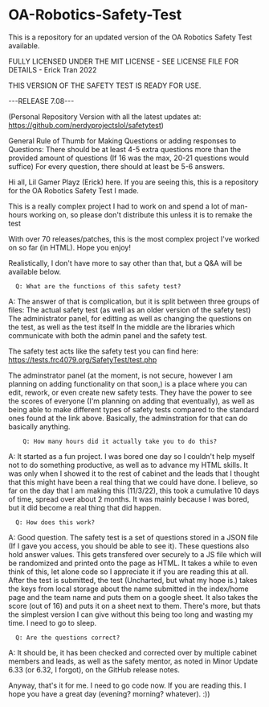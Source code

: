# OA-Robotics-Safety-Test
This is a repository for an updated version of the OA Robotics Safety Test available.

FULLY LICENSED UNDER THE MIT LICENSE - SEE LICENSE FILE FOR DETAILS - Erick Tran 2022

THIS VERSION OF THE SAFETY TEST IS READY FOR USE.

---RELEASE 7.08--- 

(Personal Repository Version with all the latest updates at: https://github.com/nerdyprojectslol/safetytest)


General Rule of Thumb for Making Questions or adding responses to Questions:
There should be at least 4-5 extra questions more than the provided amount of questions (If 16 was the max, 20-21 questions would suffice)
For every question, there should at least be 5-6 answers.


Hi all, Lil Gamer Playz (Erick) here. If you are seeing this, this is a repository for the OA Robotics Safety Test I made.

This is a really complex project I had to work on and spend a lot of man-hours working on, so please don't distribute this unless it is to remake the test

With over 70 releases/patches, this is the most complex project I've worked on so far (in HTML). Hope you enjoy!

Realistically, I don't have more to say other than that, but a Q&A will be available below.




      Q: What are the functions of this safety test?
      
A: The answer of that is complication, but it is split between three groups of files:
The actual safety test (as well as an older version of the safety test)
The administrator panel, for editting as well as changing the questions on the test, as well as the test itself
In the middle are the libraries which communicate with both the admin panel and the safety test.

The safety test acts like the safety test you can find here: https://tests.frc4079.org/SafetyTest/test.php

The adminstrator panel (at the moment, is not secure, however I am planning on adding functionality on that soon,) is a place where you can edit, rework,
or even create new safety tests. They have the power to see the scores of everyone (I'm planning on adding that eventually), as well as being able to
make different types of safety tests compared to the standard ones found at the link above. Basically, the adminstration for that can do basically anything.



        Q: How many hours did it actually take you to do this?
        
A: It started as a fun project. I was bored one day so I couldn't help myself not to do something productive, as well as to advance my HTML skills.
It was only when I showed it to the rest of cabinet and the leads that I thought that this might have been a real thing that we could have done.
I believe, so far on the day that I am making this (11/3/22), this took a cumulative 10 days of time, spread over about 2 months. It was mainly because I was bored,
but it did become a real thing that did happen.



      Q: How does this work?

A: Good question. The safety test is a set of questions stored in a JSON file (If I gave you access, you should be able to see it). These questions also hold answer values. This gets transfered over securely to a JS file which will be randomized and printed onto the page as HTML. It takes a while to even think of this, let alone code so I appreciate it if you are reading this at all. After the test is submitted, the test (Uncharted, but what my hope is.) takes the keys from local storage about the name submitted in the index/home page and the team name and puts them on a google sheet. It also takes the score (out of 16) and puts it on a sheet next to them. There's more, but thats the simplest version I can give without this being too long and wasting my time. I need to go to sleep.

      Q: Are the questions correct?

A: It should be, it has been checked and corrected over by multiple cabinet members and leads, as well as the safety mentor, as noted in Minor Update 6.33 (or 6.32, I forgot), on the GitHub release notes.


Anyway, that's it for me. I need to go code now. If you are reading this. I hope you have a great day (evening? morning? whatever). :))
